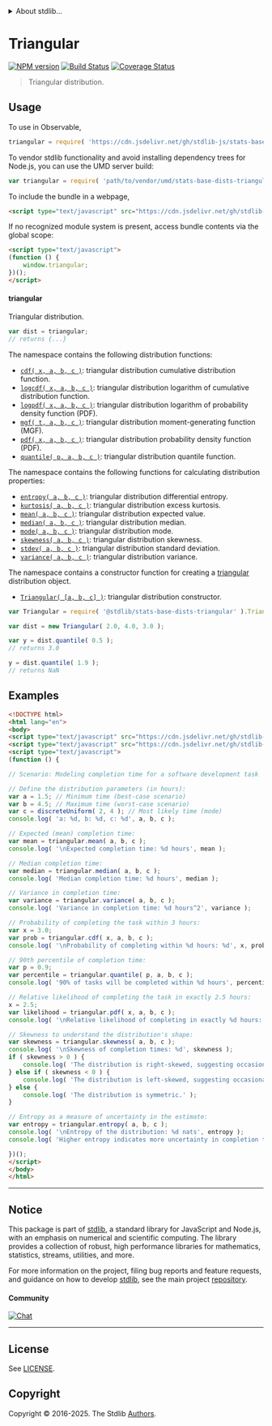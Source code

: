 <!--

@license Apache-2.0

Copyright (c) 2018 The Stdlib Authors.

Licensed under the Apache License, Version 2.0 (the "License");
you may not use this file except in compliance with the License.
You may obtain a copy of the License at

   http://www.apache.org/licenses/LICENSE-2.0

Unless required by applicable law or agreed to in writing, software
distributed under the License is distributed on an "AS IS" BASIS,
WITHOUT WARRANTIES OR CONDITIONS OF ANY KIND, either express or implied.
See the License for the specific language governing permissions and
limitations under the License.

-->


<details>
  <summary>
    About stdlib...
  </summary>
  <p>We believe in a future in which the web is a preferred environment for numerical computation. To help realize this future, we've built stdlib. stdlib is a standard library, with an emphasis on numerical and scientific computation, written in JavaScript (and C) for execution in browsers and in Node.js.</p>
  <p>The library is fully decomposable, being architected in such a way that you can swap out and mix and match APIs and functionality to cater to your exact preferences and use cases.</p>
  <p>When you use stdlib, you can be absolutely certain that you are using the most thorough, rigorous, well-written, studied, documented, tested, measured, and high-quality code out there.</p>
  <p>To join us in bringing numerical computing to the web, get started by checking us out on <a href="https://github.com/stdlib-js/stdlib">GitHub</a>, and please consider <a href="https://opencollective.com/stdlib">financially supporting stdlib</a>. We greatly appreciate your continued support!</p>
</details>

# Triangular

[![NPM version][npm-image]][npm-url] [![Build Status][test-image]][test-url] [![Coverage Status][coverage-image]][coverage-url] <!-- [![dependencies][dependencies-image]][dependencies-url] -->

> Triangular distribution.



<section class="usage">

## Usage

To use in Observable,

```javascript
triangular = require( 'https://cdn.jsdelivr.net/gh/stdlib-js/stats-base-dists-triangular@umd/browser.js' )
```

To vendor stdlib functionality and avoid installing dependency trees for Node.js, you can use the UMD server build:

```javascript
var triangular = require( 'path/to/vendor/umd/stats-base-dists-triangular/index.js' )
```

To include the bundle in a webpage,

```html
<script type="text/javascript" src="https://cdn.jsdelivr.net/gh/stdlib-js/stats-base-dists-triangular@umd/browser.js"></script>
```

If no recognized module system is present, access bundle contents via the global scope:

```html
<script type="text/javascript">
(function () {
    window.triangular;
})();
</script>
```

#### triangular

Triangular distribution.

```javascript
var dist = triangular;
// returns {...}
```

The namespace contains the following distribution functions:

<!-- <toc pattern="*+(cdf|pdf|mgf|quantile)*"> -->

<div class="namespace-toc">

-   <span class="signature">[`cdf( x, a, b, c )`][@stdlib/stats/base/dists/triangular/cdf]</span><span class="delimiter">: </span><span class="description">triangular distribution cumulative distribution function.</span>
-   <span class="signature">[`logcdf( x, a, b, c )`][@stdlib/stats/base/dists/triangular/logcdf]</span><span class="delimiter">: </span><span class="description">triangular distribution logarithm of cumulative distribution function.</span>
-   <span class="signature">[`logpdf( x, a, b, c )`][@stdlib/stats/base/dists/triangular/logpdf]</span><span class="delimiter">: </span><span class="description">triangular distribution logarithm of probability density function (PDF).</span>
-   <span class="signature">[`mgf( t, a, b, c )`][@stdlib/stats/base/dists/triangular/mgf]</span><span class="delimiter">: </span><span class="description">triangular distribution moment-generating function (MGF).</span>
-   <span class="signature">[`pdf( x, a, b, c )`][@stdlib/stats/base/dists/triangular/pdf]</span><span class="delimiter">: </span><span class="description">triangular distribution probability density function (PDF).</span>
-   <span class="signature">[`quantile( p, a, b, c )`][@stdlib/stats/base/dists/triangular/quantile]</span><span class="delimiter">: </span><span class="description">triangular distribution quantile function.</span>

</div>

<!-- </toc> -->

The namespace contains the following functions for calculating distribution properties:

<!-- <toc pattern="*+(entropy|kurtosis|mean|median|mode|skewness|stdev|variance)*"> -->

<div class="namespace-toc">

-   <span class="signature">[`entropy( a, b, c )`][@stdlib/stats/base/dists/triangular/entropy]</span><span class="delimiter">: </span><span class="description">triangular distribution differential entropy.</span>
-   <span class="signature">[`kurtosis( a, b, c )`][@stdlib/stats/base/dists/triangular/kurtosis]</span><span class="delimiter">: </span><span class="description">triangular distribution excess kurtosis.</span>
-   <span class="signature">[`mean( a, b, c )`][@stdlib/stats/base/dists/triangular/mean]</span><span class="delimiter">: </span><span class="description">triangular distribution expected value.</span>
-   <span class="signature">[`median( a, b, c )`][@stdlib/stats/base/dists/triangular/median]</span><span class="delimiter">: </span><span class="description">triangular distribution median.</span>
-   <span class="signature">[`mode( a, b, c )`][@stdlib/stats/base/dists/triangular/mode]</span><span class="delimiter">: </span><span class="description">triangular distribution mode.</span>
-   <span class="signature">[`skewness( a, b, c )`][@stdlib/stats/base/dists/triangular/skewness]</span><span class="delimiter">: </span><span class="description">triangular distribution skewness.</span>
-   <span class="signature">[`stdev( a, b, c )`][@stdlib/stats/base/dists/triangular/stdev]</span><span class="delimiter">: </span><span class="description">triangular distribution standard deviation.</span>
-   <span class="signature">[`variance( a, b, c )`][@stdlib/stats/base/dists/triangular/variance]</span><span class="delimiter">: </span><span class="description">triangular distribution variance.</span>

</div>

<!-- </toc> -->

The namespace contains a constructor function for creating a [triangular][triangular-distribution] distribution object.

<!-- <toc pattern="*ctor*"> -->

<div class="namespace-toc">

-   <span class="signature">[`Triangular( [a, b, c] )`][@stdlib/stats/base/dists/triangular/ctor]</span><span class="delimiter">: </span><span class="description">triangular distribution constructor.</span>

</div>

<!-- </toc> -->

```javascript
var Triangular = require( '@stdlib/stats-base-dists-triangular' ).Triangular;

var dist = new Triangular( 2.0, 4.0, 3.0 );

var y = dist.quantile( 0.5 );
// returns 3.0

y = dist.quantile( 1.9 );
// returns NaN
```

</section>

<!-- /.usage -->

<section class="examples">

## Examples

<!-- eslint no-undef: "error" -->

```html
<!DOCTYPE html>
<html lang="en">
<body>
<script type="text/javascript" src="https://cdn.jsdelivr.net/gh/stdlib-js/random-base-discrete-uniform@umd/browser.js"></script>
<script type="text/javascript" src="https://cdn.jsdelivr.net/gh/stdlib-js/stats-base-dists-triangular@umd/browser.js"></script>
<script type="text/javascript">
(function () {

// Scenario: Modeling completion time for a software development task

// Define the distribution parameters (in hours):
var a = 1.5; // Minimum time (best-case scenario)
var b = 4.5; // Maximum time (worst-case scenario)
var c = discreteUniform( 2, 4 ); // Most likely time (mode)
console.log( 'a: %d, b: %d, c: %d', a, b, c );

// Expected (mean) completion time:
var mean = triangular.mean( a, b, c );
console.log( '\nExpected completion time: %d hours', mean );

// Median completion time:
var median = triangular.median( a, b, c );
console.log( 'Median completion time: %d hours', median );

// Variance in completion time:
var variance = triangular.variance( a, b, c );
console.log( 'Variance in completion time: %d hours^2', variance );

// Probability of completing the task within 3 hours:
var x = 3.0;
var prob = triangular.cdf( x, a, b, c );
console.log( '\nProbability of completing within %d hours: %d', x, prob );

// 90th percentile of completion time:
var p = 0.9;
var percentile = triangular.quantile( p, a, b, c );
console.log( '90% of tasks will be completed within %d hours', percentile );

// Relative likelihood of completing the task in exactly 2.5 hours:
x = 2.5;
var likelihood = triangular.pdf( x, a, b, c );
console.log( '\nRelative likelihood of completing in exactly %d hours: %d', x, likelihood );

// Skewness to understand the distribution's shape:
var skewness = triangular.skewness( a, b, c );
console.log( '\nSkewness of completion times: %d', skewness );
if ( skewness > 0 ) {
    console.log( 'The distribution is right-skewed, suggesting occasional longer completion times.' );
} else if ( skewness < 0 ) {
    console.log( 'The distribution is left-skewed, suggesting occasional shorter completion times.' );
} else {
    console.log( 'The distribution is symmetric.' );
}

// Entropy as a measure of uncertainty in the estimate:
var entropy = triangular.entropy( a, b, c );
console.log( '\nEntropy of the distribution: %d nats', entropy );
console.log( 'Higher entropy indicates more uncertainty in completion times.' );

})();
</script>
</body>
</html>
```

</section>

<!-- /.examples -->

<!-- Section for related `stdlib` packages. Do not manually edit this section, as it is automatically populated. -->

<section class="related">

</section>

<!-- /.related -->

<!-- Section for all links. Make sure to keep an empty line after the `section` element and another before the `/section` close. -->


<section class="main-repo" >

* * *

## Notice

This package is part of [stdlib][stdlib], a standard library for JavaScript and Node.js, with an emphasis on numerical and scientific computing. The library provides a collection of robust, high performance libraries for mathematics, statistics, streams, utilities, and more.

For more information on the project, filing bug reports and feature requests, and guidance on how to develop [stdlib][stdlib], see the main project [repository][stdlib].

#### Community

[![Chat][chat-image]][chat-url]

---

## License

See [LICENSE][stdlib-license].


## Copyright

Copyright &copy; 2016-2025. The Stdlib [Authors][stdlib-authors].

</section>

<!-- /.stdlib -->

<!-- Section for all links. Make sure to keep an empty line after the `section` element and another before the `/section` close. -->

<section class="links">

[npm-image]: http://img.shields.io/npm/v/@stdlib/stats-base-dists-triangular.svg
[npm-url]: https://npmjs.org/package/@stdlib/stats-base-dists-triangular

[test-image]: https://github.com/stdlib-js/stats-base-dists-triangular/actions/workflows/test.yml/badge.svg?branch=main
[test-url]: https://github.com/stdlib-js/stats-base-dists-triangular/actions/workflows/test.yml?query=branch:main

[coverage-image]: https://img.shields.io/codecov/c/github/stdlib-js/stats-base-dists-triangular/main.svg
[coverage-url]: https://codecov.io/github/stdlib-js/stats-base-dists-triangular?branch=main

<!--

[dependencies-image]: https://img.shields.io/david/stdlib-js/stats-base-dists-triangular.svg
[dependencies-url]: https://david-dm.org/stdlib-js/stats-base-dists-triangular/main

-->

[chat-image]: https://img.shields.io/gitter/room/stdlib-js/stdlib.svg
[chat-url]: https://app.gitter.im/#/room/#stdlib-js_stdlib:gitter.im

[stdlib]: https://github.com/stdlib-js/stdlib

[stdlib-authors]: https://github.com/stdlib-js/stdlib/graphs/contributors

[umd]: https://github.com/umdjs/umd
[es-module]: https://developer.mozilla.org/en-US/docs/Web/JavaScript/Guide/Modules

[deno-url]: https://github.com/stdlib-js/stats-base-dists-triangular/tree/deno
[deno-readme]: https://github.com/stdlib-js/stats-base-dists-triangular/blob/deno/README.md
[umd-url]: https://github.com/stdlib-js/stats-base-dists-triangular/tree/umd
[umd-readme]: https://github.com/stdlib-js/stats-base-dists-triangular/blob/umd/README.md
[esm-url]: https://github.com/stdlib-js/stats-base-dists-triangular/tree/esm
[esm-readme]: https://github.com/stdlib-js/stats-base-dists-triangular/blob/esm/README.md
[branches-url]: https://github.com/stdlib-js/stats-base-dists-triangular/blob/main/branches.md

[stdlib-license]: https://raw.githubusercontent.com/stdlib-js/stats-base-dists-triangular/main/LICENSE

[triangular-distribution]: https://en.wikipedia.org/wiki/Triangular_distribution

<!-- <toc-links> -->

[@stdlib/stats/base/dists/triangular/ctor]: https://github.com/stdlib-js/stats-base-dists-triangular-ctor/tree/umd

[@stdlib/stats/base/dists/triangular/entropy]: https://github.com/stdlib-js/stats-base-dists-triangular-entropy/tree/umd

[@stdlib/stats/base/dists/triangular/kurtosis]: https://github.com/stdlib-js/stats-base-dists-triangular-kurtosis/tree/umd

[@stdlib/stats/base/dists/triangular/mean]: https://github.com/stdlib-js/stats-base-dists-triangular-mean/tree/umd

[@stdlib/stats/base/dists/triangular/median]: https://github.com/stdlib-js/stats-base-dists-triangular-median/tree/umd

[@stdlib/stats/base/dists/triangular/mode]: https://github.com/stdlib-js/stats-base-dists-triangular-mode/tree/umd

[@stdlib/stats/base/dists/triangular/skewness]: https://github.com/stdlib-js/stats-base-dists-triangular-skewness/tree/umd

[@stdlib/stats/base/dists/triangular/stdev]: https://github.com/stdlib-js/stats-base-dists-triangular-stdev/tree/umd

[@stdlib/stats/base/dists/triangular/variance]: https://github.com/stdlib-js/stats-base-dists-triangular-variance/tree/umd

[@stdlib/stats/base/dists/triangular/cdf]: https://github.com/stdlib-js/stats-base-dists-triangular-cdf/tree/umd

[@stdlib/stats/base/dists/triangular/logcdf]: https://github.com/stdlib-js/stats-base-dists-triangular-logcdf/tree/umd

[@stdlib/stats/base/dists/triangular/logpdf]: https://github.com/stdlib-js/stats-base-dists-triangular-logpdf/tree/umd

[@stdlib/stats/base/dists/triangular/mgf]: https://github.com/stdlib-js/stats-base-dists-triangular-mgf/tree/umd

[@stdlib/stats/base/dists/triangular/pdf]: https://github.com/stdlib-js/stats-base-dists-triangular-pdf/tree/umd

[@stdlib/stats/base/dists/triangular/quantile]: https://github.com/stdlib-js/stats-base-dists-triangular-quantile/tree/umd

<!-- </toc-links> -->

</section>

<!-- /.links -->
